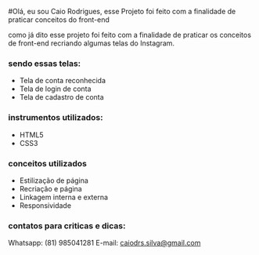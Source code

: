 #Olá, eu sou Caio Rodrigues, esse Projeto foi feito com a finalidade de praticar conceitos do front-end

como já dito esse projeto foi feito com a finalidade de praticar os conceitos de front-end recriando algumas telas do Instagram. 

### sendo essas telas:

* Tela de conta reconhecida
* Tela de login de conta
* Tela de cadastro de conta

### instrumentos utilizados:

* HTML5
* CSS3

### conceitos utilizados

* Estilização de página
* Recriação e página
* Linkagem interna e externa
* Responsividade


### contatos para criticas e dicas:
Whatsapp: (81) 985041281
E-mail: caiodrs.silva@gmail.com